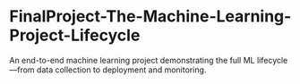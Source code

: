 # FinalProject-The-Machine-Learning-Project-Lifecycle
An end-to-end machine learning project demonstrating the full ML lifecycle—from data collection to deployment and monitoring.
